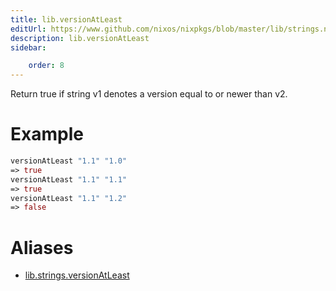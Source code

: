 ```yaml
---
title: lib.versionAtLeast
editUrl: https://www.github.com/nixos/nixpkgs/blob/master/lib/strings.nix#L988C20
description: lib.versionAtLeast
sidebar:

    order: 8
---
```


Return true if string v1 denotes a version equal to or newer than v2.

# Example

```nix
versionAtLeast "1.1" "1.0"
=> true
versionAtLeast "1.1" "1.1"
=> true
versionAtLeast "1.1" "1.2"
=> false
```


# Aliases

- [lib.strings.versionAtLeast](/nix-doc-comments/reference/lib/strings/lib-strings-versionAtLeast)


